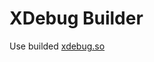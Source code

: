 # XDebug Builder

Use builded [xdebug.so](https://github.com/danilin-em/xdebug-builder/releases/download/v2.9.0/xdebug.so)
